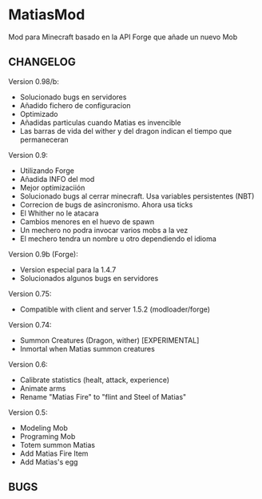 ﻿MatiasMod
=========

Mod para Minecraft basado en la API Forge que añade un nuevo Mob


CHANGELOG
---------

Version 0.98/b:
* Solucionado bugs en servidores
* Añadido fichero de configuracion
* Optimizado
* Añadidas particulas cuando Matias es invencible
* Las barras de vida del wither y del dragon indican el tiempo que permaneceran

Version 0.9:
* Utilizando Forge
* Añadida INFO del mod
* Mejor optimizaciión
* Solucionado bugs al cerrar minecraft. Usa variables persistentes (NBT)
* Correcion de bugs de asincronismo. Ahora usa ticks
* El Whither no le atacara
* Cambios menores en el huevo de spawn
* Un mechero no podra invocar varios mobs a la vez
* El mechero tendra un nombre u otro dependiendo el idioma

Version 0.9b (Forge):
* Version especial para la 1.4.7
* Solucionados algunos bugs en servidores

Version 0.75:
* Compatible with client and server 1.5.2 (modloader/forge)

Version 0.74:
* Summon Creatures (Dragon, wither) [EXPERIMENTAL]
* Inmortal when Matias summon creatures

Version 0.6:
* Calibrate statistics (healt, attack, experience)
* Animate arms
* Rename "Matias Fire" to "flint and Steel of Matias"

Version 0.5:
* Modeling Mob
* Programing Mob
* Totem summon Matias
* Add Matias Fire Item
* Add Matias's egg


BUGS
----

